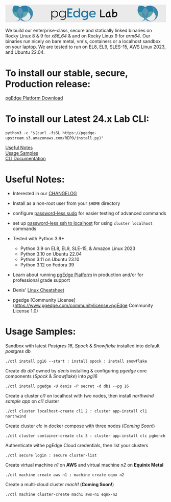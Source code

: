 
![# pgEdge Community Lab](img/pgedge-lab-banner.png)

We build our enterprise-class, secure and statically linked binaries on Rocky Linux 8 & 9 for *x86_64* & and on Rocky Linux 9 for *arm64*.   Our binaries run nicely on bare metal, vm's, containers or a localhost sandbox on your laptop.  We are tested to run on EL8, EL9, SLES-15, AWS Linux 2023, and Ubuntu 22.04.

# To install our stable, secure, Production release:
[pgEdge Platform Download](https://www.pgedge.com/download)

# To install our Latest 24.x Lab CLI:

```
python3 -c "$(curl -fsSL https://pgedge-upstream.s3.amazonaws.com/REPO/install.py)"
```

[Useful Notes](#useful-notes)<br>
[Usage Samples](#usage-samples)<br>
[CLI Documentation](https://github.com/pgedge/nodectl/blob/REL24_STABLE/cli/README.md)

# Useful Notes:
- Interested in our [CHANGELOG](https://github.com/pgEdge/nodectl/blob/REL24_STABLE/CHANGELOG.md)

- Install as a non-root user from your `$HOME` directory

- configure [password-less sudo](https://blog.pgedge.org/index.php/2023/04/07/passwordless-sudo/) for easier testing of advanced commands

- set up [password-less ssh to localhost](https://blog.pgedge.org/index.php/2023/06/07/passwordless-ssh-to-localhost-2) for using `cluster localhost` commands

- Tested with Python 3.9+ 
  - Python 3.9 on EL8, EL9, SLE-15, & Amazon Linux 2023
  - Python 3.10 on Ubuntu 22.04
  - Python 3.11 on Ubuntu 23.10
  - Python 3.12 on Fedora 39

- Learn about running [pgEdge Platform](https://www.pgedge.com/products/pgedge-platform) in production and/or for professional grade support

- Denis' [Linux Cheatsheet](https://blog.pgedge.org)

- pgedge [Community License](https://www.pgedge.com/communitylicense>pgEdge Community License 1.0)



# Usage Samples:

Sandbox with latest *Postgres 16*, *Spock* & *Snowflake* installed into default *postgres* db<br>
```
./ctl install pg16 --start : install spock : install snowflake
```

Create db *db1* owned by *denis* installing & configuring *pgedge* core components (*Spock* & *Snowflake*) into *pg16*

```
./ctl install pgedge -U denis -P secret -d db1 --pg 16
```


Create a cluster *cl1* on localhost with two nodes, then install *northwind sample app* on *cl1* cluster

```
./ctl cluster localhost-create cl1 2 : cluster app-install cl1 northwind
```

Create cluster *clc* in docker compose with three nodes (*Coming Soon!*)
```
./ctl cluster container-create clc 3 : cluster app-install clc pgbench
```

Authenticate withe pgEdge Cloud credentials, then list your clusters
```
./ctl secure login : secure cluster-list
```

Create virtual machine *n1* on **AWS** and virtual machine *n2* on **Equinix Metal**
```
./ctl machine create aws n1 : machine create eqnx n2
```

Create a multi-cloud cluster *mach1* (**Coming Soon!**)
```
./ctl machine cluster-create mach1 aws-n1 eqnx-n2
```
